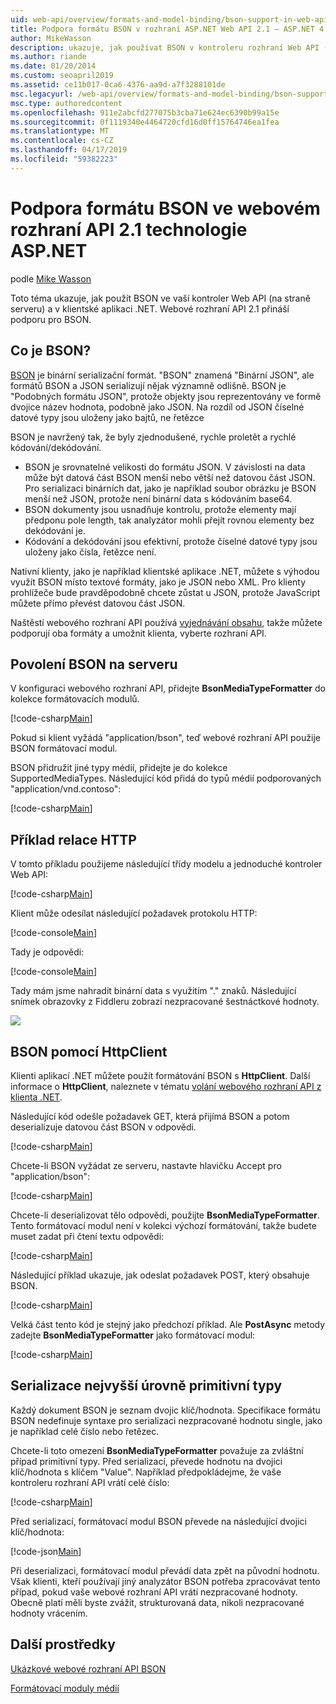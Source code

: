 ```yaml
---
uid: web-api/overview/formats-and-model-binding/bson-support-in-web-api-21
title: Podpora formátu BSON v rozhraní ASP.NET Web API 2.1 – ASP.NET 4.x
author: MikeWasson
description: ukazuje, jak používat BSON v kontroleru rozhraní Web API (na straně serveru) a v klientské aplikaci .NET pro technologii ASP.NET 4.x.
ms.author: riande
ms.date: 01/20/2014
ms.custom: seoapril2019
ms.assetid: ce11b017-0ca6-4376-aa9d-a7f3288101de
msc.legacyurl: /web-api/overview/formats-and-model-binding/bson-support-in-web-api-21
msc.type: authoredcontent
ms.openlocfilehash: 911e2abcfd277075b3cba71e624ec6390b99a15e
ms.sourcegitcommit: 0f1119340e4464720cfd16d0ff15764746ea1fea
ms.translationtype: MT
ms.contentlocale: cs-CZ
ms.lasthandoff: 04/17/2019
ms.locfileid: "59382223"
---
```

# <a name="bson-support-in-aspnet-web-api-21"></a>Podpora formátu BSON ve webovém rozhraní API 2.1 technologie ASP.NET

podle [Mike Wasson](https://github.com/MikeWasson)

Toto téma ukazuje, jak použít BSON ve vaší kontroler Web API (na straně serveru) a v klientské aplikaci .NET. Webové rozhraní API 2.1 přináší podporu pro BSON. 

## <a name="what-is-bson"></a>Co je BSON?

[BSON](http://bsonspec.org/) je binární serializační formát. "BSON" znamená "Binární JSON", ale formátů BSON a JSON serializují nějak významně odlišně. BSON je "Podobných formátu JSON", protože objekty jsou reprezentovány ve formě dvojice název hodnota, podobně jako JSON. Na rozdíl od JSON číselné datové typy jsou uloženy jako bajtů, ne řetězce

BSON je navržený tak, že byly zjednodušené, rychle proletět a rychlé kódování/dekódování.

- BSON je srovnatelné velikosti do formátu JSON. V závislosti na data může být datová část BSON menší nebo větší než datovou část JSON. Pro serializaci binárních dat, jako je například soubor obrázku je BSON menší než JSON, protože není binární data s kódováním base64.
- BSON dokumenty jsou usnadňuje kontrolu, protože elementy mají předponu pole length, tak analyzátor mohli přejít rovnou elementy bez dekódování je.
- Kódování a dekódování jsou efektivní, protože číselné datové typy jsou uloženy jako čísla, řetězce není.

Nativní klienty, jako je například klientské aplikace .NET, můžete s výhodou využít BSON místo textové formáty, jako je JSON nebo XML. Pro klienty prohlížeče bude pravděpodobně chcete zůstat u JSON, protože JavaScript můžete přímo převést datovou část JSON.

Naštěstí webového rozhraní API používá [vyjednávání obsahu](content-negotiation.md), takže můžete podporují oba formáty a umožnit klienta, vyberte rozhraní API.

## <a name="enabling-bson-on-the-server"></a>Povolení BSON na serveru

V konfiguraci webového rozhraní API, přidejte **BsonMediaTypeFormatter** do kolekce formátovacích modulů.

[!code-csharp[Main](bson-support-in-web-api-21/samples/sample1.cs)]

Pokud si klient vyžádá "application/bson", teď webové rozhraní API použije BSON formátovací modul.

BSON přidružit jiné typy médií, přidejte je do kolekce SupportedMediaTypes. Následující kód přidá do typů médií podporovaných "application/vnd.contoso":

[!code-csharp[Main](bson-support-in-web-api-21/samples/sample2.cs)]

## <a name="example-http-session"></a>Příklad relace HTTP

V tomto příkladu použijeme následující třídy modelu a jednoduché kontroler Web API:

[!code-csharp[Main](bson-support-in-web-api-21/samples/sample3.cs)]

Klient může odesílat následující požadavek protokolu HTTP:

[!code-console[Main](bson-support-in-web-api-21/samples/sample4.cmd)]

Tady je odpovědi:

[!code-console[Main](bson-support-in-web-api-21/samples/sample5.cmd)]

Tady mám jsme nahradit binární data s využitím &quot;.&quot; znaků. Následující snímek obrazovky z Fiddleru zobrazí nezpracované šestnáctkové hodnoty.

[![](bson-support-in-web-api-21/_static/image2.png)](bson-support-in-web-api-21/_static/image1.png)

## <a name="using-bson-with-httpclient"></a>BSON pomocí HttpClient

Klienti aplikací .NET můžete použít formátování BSON s **HttpClient**. Další informace o **HttpClient**, naleznete v tématu [volání webového rozhraní API z klienta .NET](../advanced/calling-a-web-api-from-a-net-client.md).

Následující kód odešle požadavek GET, která přijímá BSON a potom deserializuje datovou část BSON v odpovědi.

[!code-csharp[Main](bson-support-in-web-api-21/samples/sample6.cs)]

Chcete-li BSON vyžádat ze serveru, nastavte hlavičku Accept pro "application/bson":

[!code-csharp[Main](bson-support-in-web-api-21/samples/sample7.cs)]

Chcete-li deserializovat tělo odpovědi, použijte **BsonMediaTypeFormatter**. Tento formátovací modul není v kolekci výchozí formátování, takže budete muset zadat při čtení textu odpovědi:

[!code-csharp[Main](bson-support-in-web-api-21/samples/sample8.cs)]

Následující příklad ukazuje, jak odeslat požadavek POST, který obsahuje BSON.

[!code-csharp[Main](bson-support-in-web-api-21/samples/sample9.cs)]

Velká část tento kód je stejný jako předchozí příklad. Ale **PostAsync** metody zadejte **BsonMediaTypeFormatter** jako formátovací modul:

[!code-csharp[Main](bson-support-in-web-api-21/samples/sample10.cs)]

## <a name="serializing-top-level-primitive-types"></a>Serializace nejvyšší úrovně primitivní typy

Každý dokument BSON je seznam dvojic klíč/hodnota. Specifikace formátu BSON nedefinuje syntaxe pro serializaci nezpracované hodnotu single, jako je například celé číslo nebo řetězec.

Chcete-li toto omezení **BsonMediaTypeFormatter** považuje za zvláštní případ primitivní typy. Před serializací, převede hodnotu na dvojici klíč/hodnota s klíčem "Value". Například předpokládejme, že vaše kontroleru rozhraní API vrátí celé číslo:

[!code-csharp[Main](bson-support-in-web-api-21/samples/sample11.cs)]

Před serializací, formátovací modul BSON převede na následující dvojici klíč/hodnota:

[!code-json[Main](bson-support-in-web-api-21/samples/sample12.json)]

Při deserializaci, formátovací modul převádí data zpět na původní hodnotu. Však klienti, kteří používají jiný analyzátor BSON potřeba zpracovávat tento případ, pokud vaše webové rozhraní API vrátí nezpracované hodnoty. Obecně platí měli byste zvážit, strukturovaná data, nikoli nezpracované hodnoty vrácením.

## <a name="additional-resources"></a>Další prostředky

[Ukázkové webové rozhraní API BSON](https://aspnet.codeplex.com/SourceControl/latest#Samples/WebApi/BSONSample/)

[Formátovací moduly médií](media-formatters.md)
